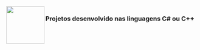 <img align="left" alt="" height="100px" src="https://github.com/user-attachments/assets/a1701668-33ec-4d23-a4b4-7fe0633f0b79">
<h3 align="rightt">Projetos desenvolvido nas linguagens C# ou C++</h3>

